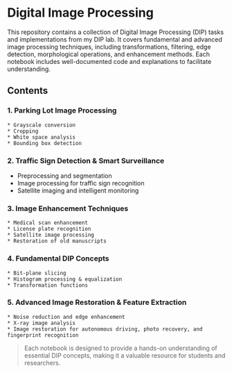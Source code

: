 
# **Digital Image Processing**
This repository contains a collection of Digital Image Processing (DIP) tasks and implementations from my DIP lab. It covers fundamental and advanced image processing techniques, including transformations, filtering, edge detection, morphological operations, and enhancement methods. Each notebook includes well-documented code and explanations to facilitate understanding.

## **Contents**
### 1. Parking Lot Image Processing
    * Grayscale conversion
    * Cropping
    * White space analysis
    * Bounding box detection
### 2. Traffic Sign Detection & Smart Surveillance
* Preprocessing and segmentation
* Image processing for traffic sign recognition
* Satellite imaging and intelligent monitoring
### 3. Image Enhancement Techniques
    * Medical scan enhancement
    * License plate recognition
    * Satellite image processing
    * Restoration of old manuscripts
### 4. Fundamental DIP Concepts
    * Bit-plane slicing
    * Histogram processing & equalization
    * Transformation functions
### 5. Advanced Image Restoration & Feature Extraction
    * Noise reduction and edge enhancement
    * X-ray image analysis
    * Image restoration for autonomous driving, photo recovery, and fingerprint recognition


> Each notebook is designed to provide a hands-on understanding of essential DIP concepts, making it a valuable resource for students and researchers.